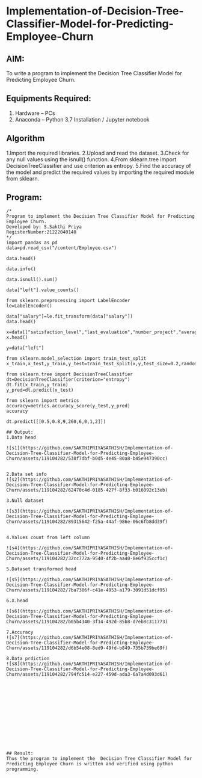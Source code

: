 # Implementation-of-Decision-Tree-Classifier-Model-for-Predicting-Employee-Churn

## AIM:
To write a program to implement the Decision Tree Classifier Model for Predicting Employee Churn.

## Equipments Required:
1. Hardware – PCs
2. Anaconda – Python 3.7 Installation / Jupyter notebook

## Algorithm
1.Import the required libraries.
2.Upload and read the dataset. 
3.Check for any null values using the isnull() function. 
4.From sklearn.tree import DecisionTreeClassifier and use criterion as entropy.
5.Find the accuracy of the model and predict the required values by importing the required module from sklearn.

## Program:
```
/*
Program to implement the Decision Tree Classifier Model for Predicting Employee Churn.
Developed by: S.Sakthi Priya 
RegisterNumber:21222040140  
*/
import pandas as pd
data=pd.read_csv("/content/Employee.csv")

data.head()

data.info()

data.isnull().sum()

data["left"].value_counts()

from sklearn.preprocessing import LabelEncoder
le=LabelEncoder()

data["salary"]=le.fit_transform(data["salary"])
data.head()

x=data[["satisfaction_level","last_evaluation","number_project","average_montly_hours","time_spend_company","Work_accident","promotion_last_5years","salary"]]
x.head()

y=data["left"]

from sklearn.model_selection import train_test_split
x_train,x_test,y_train,y_test=train_test_split(x,y,test_size=0.2,random_state=100)

from sklearn.tree import DecisionTreeClassifier
dt=DecisionTreeClassifier(criterion="entropy")
dt.fit(x_train,y_train)
y_pred=dt.predict(x_test)

from sklearn import metrics
accuracy=metrics.accuracy_score(y_test,y_pred)
accuracy

dt.predict([[0.5,0.8,9,260,6,0,1,2]])

## Output:
1.Data head

![s1](https://github.com/SAKTHIPRIYASATHISH/Implementation-of-Decision-Tree-Classifier-Model-for-Predicting-Employee-Churn/assets/119104282/538f7dbf-b0d5-4e45-80a8-b45e947390cc)


2.Data set info
![s2](https://github.com/SAKTHIPRIYASATHISH/Implementation-of-Decision-Tree-Classifier-Model-for-Predicting-Employee-Churn/assets/119104282/62470c4d-0185-427f-8f33-b016092c13eb)

3.Null dataset

![s3](https://github.com/SAKTHIPRIYASATHISH/Implementation-of-Decision-Tree-Classifier-Model-for-Predicting-Employee-Churn/assets/119104282/89315642-f25a-44af-986e-06c6fb8dd39f)


4.Values count from left column

![s4](https://github.com/SAKTHIPRIYASATHISH/Implementation-of-Decision-Tree-Classifier-Model-for-Predicting-Employee-Churn/assets/119104282/32cc772a-9540-4f2b-aa40-8e6f935ccf1c)

5.Dataset transformed head

![s5](https://github.com/SAKTHIPRIYASATHISH/Implementation-of-Decision-Tree-Classifier-Model-for-Predicting-Employee-Churn/assets/119104282/7ba7306f-c41e-4953-a179-3091d51dcf95)

6.X.head

![s6](https://github.com/SAKTHIPRIYASATHISH/Implementation-of-Decision-Tree-Classifier-Model-for-Predicting-Employee-Churn/assets/119104282/b05b4340-3f14-492d-85b8-d7eb8c311773)

7.Accuracy
![s7](https://github.com/SAKTHIPRIYASATHISH/Implementation-of-Decision-Tree-Classifier-Model-for-Predicting-Employee-Churn/assets/119104282/d6b54e08-8ed9-49fd-b849-735b739be69f)

8.Data prdiction
![s8](https://github.com/SAKTHIPRIYASATHISH/Implementation-of-Decision-Tree-Classifier-Model-for-Predicting-Employee-Churn/assets/119104282/794fc514-e227-459d-ada3-6a7a4d093d61)














## Result:
Thus the program to implement the  Decision Tree Classifier Model for Predicting Employee Churn is written and verified using python programming.
